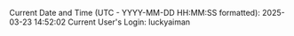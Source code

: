 Current Date and Time (UTC - YYYY-MM-DD HH:MM:SS formatted): 2025-03-23 14:52:02
Current User's Login: luckyaiman
